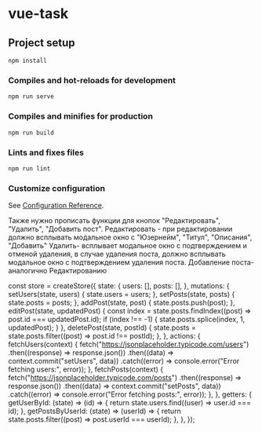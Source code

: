 # vue-task

## Project setup
```
npm install
```

### Compiles and hot-reloads for development
```
npm run serve
```

### Compiles and minifies for production
```
npm run build
```

### Lints and fixes files
```
npm run lint
```

### Customize configuration
See [Configuration Reference](https://cli.vuejs.org/config/).


<style>
.app {
  display: flex;
  justify-content: center;
  margin-top: 50px;
}

.users-container {
  display: flex;
}

.user-column {
  border: 1px solid #ccc;
  padding: 10px;
  margin: 10px;
  min-width: 300px;
}

.user-header {
  font-weight: bold;
  margin-bottom: 10px;
}

.posts {
  margin-bottom: 10px;
}

.post {
  border: 1px solid #ccc;
  padding: 10px;
  margin-bottom: 10px;
  background-color: #f9f9f9;
}

.post-actions {
  margin-top: 10px;
}

button {
  margin-right: 5px;
}
</style>



Также нужно прописать функции для кнопок "Редактировать", "Удалить", "Добавить пост".
Редактировать - при редактировании должно всплывать модальное окно с "Юзернейм", "Титул", "Описания", "Добавить"
Удалить- всплывает модальное окно с подтверждением и отменой удаления, в случае удаления поста, должно всплывать модальное окно с подтверждением удаления поста.
Добавление поста- аналогично Редактированию

const store = createStore({
  state: {
    users: [],
    posts: [],
  },
  mutations: {
    setUsers(state, users) {
      state.users = users;
    },
    setPosts(state, posts) {
      state.posts = posts;
    },
    addPost(state, post) {
      state.posts.push(post);
    },
    editPost(state, updatedPost) {
      const index = state.posts.findIndex((post) => post.id === updatedPost.id);
      if (index !== -1) {
        state.posts.splice(index, 1, updatedPost);
      }
    },
    deletePost(state, postId) {
      state.posts = state.posts.filter((post) => post.id !== postId);
    },
  },
  actions: {
    fetchUsers(context) {
      fetch("https://jsonplaceholder.typicode.com/users")
        .then((response) => response.json())
        .then((data) => context.commit("setUsers", data))
        .catch((error) => console.error("Error fetching users:", error));
    },
    fetchPosts(context) {
      fetch("https://jsonplaceholder.typicode.com/posts")
        .then((response) => response.json())
        .then((data) => context.commit("setPosts", data))
        .catch((error) => console.error("Error fetching posts:", error));
    },
  },
  getters: {
    getUserById: (state) => (id) => {
      return state.users.find((user) => user.id === id);
    },
    getPostsByUserId: (state) => (userId) => {
      return state.posts.filter((post) => post.userId === userId);
    },
  },
});
